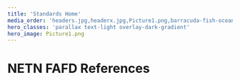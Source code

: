 ```yaml
---
title: 'Standards Home'
media_order: 'headers.jpg,headerx.jpg,Picture1.png,barracuda-fish-ocean-66218.jpg'
hero_classes: 'parallax text-light overlay-dark-gradient'
hero_image: Picture1.png
---
```


# NETN FAFD **References**